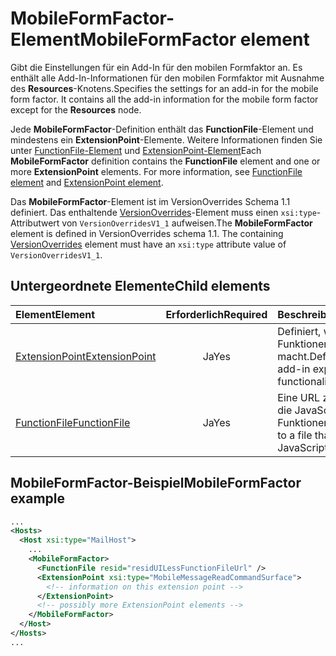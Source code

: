 # <a name="mobileformfactor-element"></a><span data-ttu-id="bba09-101">MobileFormFactor-Element</span><span class="sxs-lookup"><span data-stu-id="bba09-101">MobileFormFactor element</span></span>

<span data-ttu-id="bba09-p101">Gibt die Einstellungen für ein Add-In für den mobilen Formfaktor an. Es enthält alle Add-In-Informationen für den mobilen Formfaktor mit Ausnahme des **Resources**-Knotens.</span><span class="sxs-lookup"><span data-stu-id="bba09-p101">Specifies the settings for an add-in for the mobile form factor. It contains all the add-in information for the mobile form factor except for the **Resources** node.</span></span>

<span data-ttu-id="bba09-p102">Jede **MobileFormFactor**-Definition enthält das **FunctionFile**-Element und mindestens ein **ExtensionPoint**-Elemente. Weitere Informationen finden Sie unter [FunctionFile-Element](functionfile.md) und [ExtensionPoint-Element](extensionpoint.md)</span><span class="sxs-lookup"><span data-stu-id="bba09-p102">Each **MobileFormFactor** definition contains the  **FunctionFile** element and one or more **ExtensionPoint** elements. For more information, see [FunctionFile element](functionfile.md) and [ExtensionPoint element](extensionpoint.md).</span></span>

<span data-ttu-id="bba09-p103">Das **MobileFormFactor**-Element ist im VersionOverrides Schema 1.1 definiert. Das enthaltende [VersionOverrides](versionoverrides.md)-Element muss einen `xsi:type`-Attributwert von `VersionOverridesV1_1` aufweisen.</span><span class="sxs-lookup"><span data-stu-id="bba09-p103">The **MobileFormFactor** element is defined in VersionOverrides schema 1.1. The containing [VersionOverrides](versionoverrides.md) element must have an `xsi:type` attribute value of `VersionOverridesV1_1`.</span></span>

## <a name="child-elements"></a><span data-ttu-id="bba09-108">Untergeordnete Elemente</span><span class="sxs-lookup"><span data-stu-id="bba09-108">Child elements</span></span>

| <span data-ttu-id="bba09-109">Element</span><span class="sxs-lookup"><span data-stu-id="bba09-109">Element</span></span>                               | <span data-ttu-id="bba09-110">Erforderlich</span><span class="sxs-lookup"><span data-stu-id="bba09-110">Required</span></span> | <span data-ttu-id="bba09-111">Beschreibung</span><span class="sxs-lookup"><span data-stu-id="bba09-111">Description</span></span>  |
|:--------------------------------------|:--------:|:-------------|
| [<span data-ttu-id="bba09-112">ExtensionPoint</span><span class="sxs-lookup"><span data-stu-id="bba09-112">ExtensionPoint</span></span>](extensionpoint.md) | <span data-ttu-id="bba09-113">Ja</span><span class="sxs-lookup"><span data-stu-id="bba09-113">Yes</span></span>      | <span data-ttu-id="bba09-114">Definiert, wo ein Add-In Funktionen verfügbar macht.</span><span class="sxs-lookup"><span data-stu-id="bba09-114">Defines where an add-in exposes functionality.</span></span> |
| [<span data-ttu-id="bba09-115">FunctionFile</span><span class="sxs-lookup"><span data-stu-id="bba09-115">FunctionFile</span></span>](functionfile.md)     | <span data-ttu-id="bba09-116">Ja</span><span class="sxs-lookup"><span data-stu-id="bba09-116">Yes</span></span>      | <span data-ttu-id="bba09-117">Eine URL zu einer Datei, die JavaScript-Funktionen enthält.</span><span class="sxs-lookup"><span data-stu-id="bba09-117">A URL to a file that contains JavaScript functions.</span></span>|

## <a name="mobileformfactor-example"></a><span data-ttu-id="bba09-118">MobileFormFactor-Beispiel</span><span class="sxs-lookup"><span data-stu-id="bba09-118">MobileFormFactor example</span></span>

```xml
...
<Hosts>
  <Host xsi:type="MailHost">
    ...
    <MobileFormFactor>
      <FunctionFile resid="residUILessFunctionFileUrl" />
      <ExtensionPoint xsi:type="MobileMessageReadCommandSurface">
        <!-- information on this extension point -->
      </ExtensionPoint> 
      <!-- possibly more ExtensionPoint elements -->
    </MobileFormFactor>
  </Host>
</Hosts>
...
```
